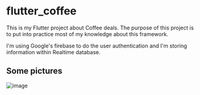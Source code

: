 # flutter_coffee

This is my Flutter project about Coffee deals. The purpose of this project is to put into practice most of my knowledge about this framework.

I'm using Google's firebase to do the user authentication and I'm storing information within Realtime database.

## Some pictures

![image](https://github.com/juliokrause/fluttercoffee/assets/63822446/667dcd15-2847-4b92-9419-54aac24c8a39)




